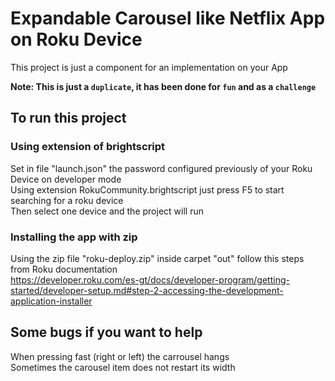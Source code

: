 # Expandable Carousel like Netflix App on Roku Device
This project is just a component for an implementation on your App

**Note: This is just a `duplicate`, it has been done for `fun` and as a `challenge`**

## To run this project
### Using extension of brightscript
Set in file "launch.json" the password configured previously of your Roku Device on developer mode  
Using extension RokuCommunity.brightscript just press F5 to start searching for a roku device  
Then select one device and the project will run  

### Installing the app with zip
Using the zip file "roku-deploy.zip" inside carpet "out" follow this steps from Roku documentation  
https://developer.roku.com/es-gt/docs/developer-program/getting-started/developer-setup.md#step-2-accessing-the-development-application-installer


## Some bugs if you want to help
When pressing fast (right or left) the carrousel hangs  
Sometimes the carousel item does not restart its width  
